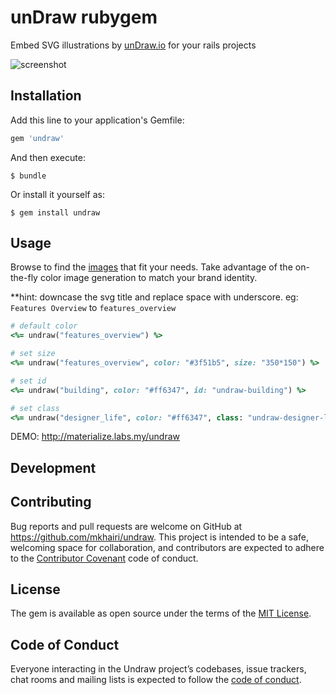 # unDraw rubygem

Embed SVG illustrations by [unDraw.io](https://undraw.co/illustrations) for your rails projects

![screenshot](https://user-images.githubusercontent.com/7901659/46782215-ff11b700-cd57-11e8-9bdc-e417053d7189.png)
## Installation

Add this line to your application's Gemfile:

```ruby
gem 'undraw'
```

And then execute:

    $ bundle

Or install it yourself as:

    $ gem install undraw

## Usage

Browse to find the [images](https://undraw.co/illustrations) that fit your needs. Take advantage of the on-the-fly color image generation to match your brand identity.

**hint: downcase the svg title and replace space with underscore. eg: `Features Overview` to `features_overview`

```ruby
# default color
<%= undraw("features_overview") %>
```

```ruby
# set size 
<%= undraw("features_overview", color: "#3f51b5", size: "350*150") %>
```

```ruby
# set id
<%= undraw("building", color: "#ff6347", id: "undraw-building") %>
```

```ruby
# set class
<%= undraw("designer_life", color: "#ff6347", class: "undraw-designer-life") %>
```

DEMO: http://materialize.labs.my/undraw
## Development



## Contributing

Bug reports and pull requests are welcome on GitHub at https://github.com/mkhairi/undraw. This project is intended to be a safe, welcoming space for collaboration, and contributors are expected to adhere to the [Contributor Covenant](http://contributor-covenant.org) code of conduct.

## License

The gem is available as open source under the terms of the [MIT License](https://opensource.org/licenses/MIT).

## Code of Conduct

Everyone interacting in the Undraw project’s codebases, issue trackers, chat rooms and mailing lists is expected to follow the [code of conduct](https://github.com/mkhairi/undraw/blob/master/CODE_OF_CONDUCT.md).
